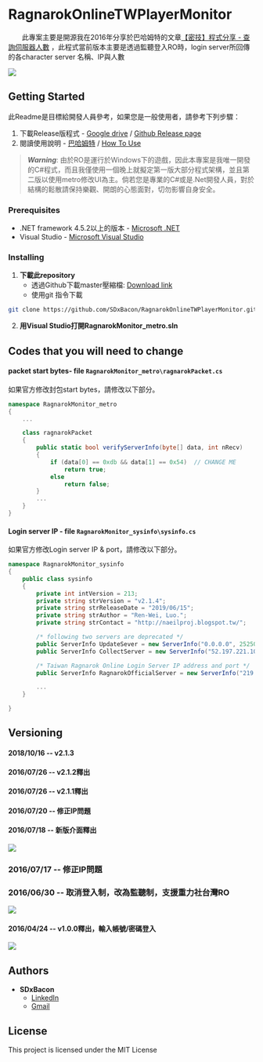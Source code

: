 

# RagnarokOnlineTWPlayerMonitor

　　此專案主要是開源我在2016年分享於巴哈姆特的文章[【密技】程式分享 - 查詢伺服器人數](https://forum.gamer.com.tw/Co.php?bsn=04212&sn=2733244)
，此程式當前版本主要是透過監聽登入RO時，login server所回傳的各character server 名稱、IP與人數

![](https://imgur.com/sGb6qqS.png)
## Getting Started

此Readme是目標給開發人員參考，如果您是一般使用者，請參考下列步驟：
1. 下載Release版程式 - [Google drive](http://ref.gamer.com.tw/redir.php?url=https%3A%2F%2Fdrive.google.com%2Ffile%2Fd%2F0B-_O7A9rVgxsVjZIWm94aVZId3M%2Fview%3Fusp%3Dsharing) / [Github Release page](https://github.com/SDxBacon/RagnarokOnlineTWPlayerMonitor/releases/tag/2.1.4)
2. 閱讀使用說明 - [巴哈姆特](https://forum.gamer.com.tw/Co.php?bsn=04212&sn=2733244) / [How To Use](HowToUse.md)

> ***Warning***: 由於RO是運行於Windows下的遊戲，因此本專案是我唯一開發的C#程式，而且我僅使用一個晚上就擬定第一版大部分程式架構，並且第二版以使用metro修改UI為主。倘若您是專業的C#或是.Net開發人員，對於結構的鬆散請保持樂觀、開朗的心態面對，切勿影響自身安全。


### Prerequisites

- .NET framework 4.5.2以上的版本 - [Microsoft .NET](https://dotnet.microsoft.com/)
- Visual Studio - [Microsoft Visual Studio](https://visualstudio.microsoft.com/zh-hant/?rr=https%3A%2F%2Fwww.google.com%2F)


### Installing
1. **下載此repository**
    - 透過Github下載master壓縮檔: [Download link](https://github.com/SDxBacon/RagnarokOnlineTWPlayerMonitor/archive/master.zip)
    - 使用git 指令下載
```sh
git clone https://github.com/SDxBacon/RagnarokOnlineTWPlayerMonitor.git
```
2. **用Visual Studio打開RagnarokMonitor_metro.sln**

## Codes that you will need to change
#### packet start bytes- file `RagnarokMonitor_metro\ragnarokPacket.cs`
如果官方修改封包start bytes，請修改以下部分。
```c#
namespace RagnarokMonitor_metro
{
    ...

    class ragnarokPacket
    {
        public static bool verifyServerInfo(byte[] data, int nRecv)
        {
            if (data[0] == 0xdb && data[1] == 0x54)  // CHANGE ME
                return true;
            else
                return false;
        }
        ...
    }
}
```

#### Login server IP - file `RagnarokMonitor_sysinfo\sysinfo.cs`
如果官方修改Login server IP & port，請修改以下部分。
```c#
namespace RagnarokMonitor_sysinfo
{
    public class sysinfo
    {
        private int intVersion = 213;
        private string strVersion = "v2.1.4";
        private string strReleaseDate = "2019/06/15";
        private string strAuthor = "Ren-Wei, Luo.";
        private string strContact = "http://naeilproj.blogspot.tw/";

        /* following two servers are deprecated */
        public ServerInfo UpdateSever = new ServerInfo("0.0.0.0", 25250);
        public ServerInfo CollectServer = new ServerInfo("52.197.221.106", 25245);

        /* Taiwan Ragnarok Online Login Server IP address and port */
        public ServerInfo RagnarokOfficialServer = new ServerInfo("219.84.200.54", 6900); // CHANGE ME

        ...
    }

}
```

## Versioning
#### 2018/10/16 -- v2.1.3

#### 2016/07/26 -- v2.1.2釋出

#### 2016/07/26 -- v2.1.1釋出

#### 2016/07/20 -- 修正IP問題

#### 2016/07/18 -- 新版介面釋出
![](https://imgur.com/sGb6qqS.png)

### 2016/07/17 -- 修正IP問題

### 2016/06/30 -- 取消登入制，改為監聽制，支援重力社台灣RO
![](https://i.imgur.com/wcD4zxE.png)
#### 2016/04/24 -- v1.0.0釋出，輸入帳號/密碼登入
![](https://truth.bahamut.com.tw/s01/201604/4b93f7ba7ccc819d8a1dcc6441a1e0d2.PNG)

## Authors

* **SDxBacon** 
  - [LinkedIn](https://www.linkedin.com/in/renwei-luo-40207885/)
  - [Gmail](mailto:rock5566r@gmail.com)


## License

This project is licensed under the MIT License
